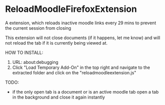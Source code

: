 # ReloadMoodleFirefoxExtension
A extension, which reloads inactive moodle links every 29 mins to prevent the current session from closing

This extension will not close documents (if it happens, let me know) and will not reload the tab if it is currently being viewed at.

HOW TO INSTALL:
  1. URL: about:debugging
  2. Click "Load Temporary Add-On" in the top right and navigate to the extracted folder and click on the "reloadmoodleextension.js"

TODO:
  - if the only open tab is a document or is an active moodle tab open a tab in the background and close it again instantly

